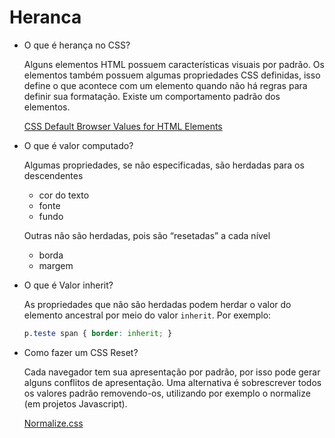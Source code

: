 # Heranca

- O que é herança no CSS?
    
    Alguns elementos HTML possuem características visuais por padrão. Os elementos também possuem algumas propriedades CSS definidas, isso define o que acontece com um elemento quando não há regras para definir sua formatação. Existe um comportamento padrão dos elementos.
    
    [CSS Default Browser Values for HTML Elements](https://www.w3schools.com/cssref/css_default_values.asp)
    
- O que é valor computado?
    
    Algumas propriedades, se não especificadas, são herdadas para os descendentes
    
    - cor do texto
    - fonte
    - fundo
    
    Outras não são herdadas, pois são “resetadas” a cada nível
    
    - borda
    - margem
- O que é Valor inherit?
    
    As propriedades que não são herdadas podem herdar o valor do elemento ancestral por meio do valor `inherit`. Por exemplo:
    
    ```css
    p.teste span { border: inherit; }
    ```
    
- Como fazer um CSS Reset?
    
    Cada navegador tem sua apresentação por padrão, por isso pode gerar alguns conflitos de apresentação. Uma alternativa é sobrescrever todos os valores padrão removendo-os, utilizando por exemplo o normalize (em projetos Javascript).
    
    [Normalize.css](https://necolas.github.io/normalize.css/)